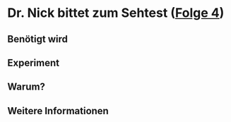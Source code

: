 # Dr. Nick bittet zum Sehtest ([Folge 4](http://minkorrekt.de/methodisch-inkorrekt-folge-4-es-druckt/))

## Benötigt wird

## Experiment

## Warum?

## Weitere Informationen